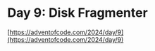 # Day 9: Disk Fragmenter

[https://adventofcode.com/2024/day/9](https://adventofcode.com/2024/day/9)
